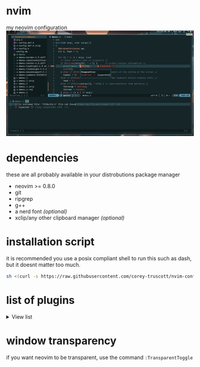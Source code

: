 # nvim
my neovim configuration
![source code from dmenu](screenshots/demo.png)

# dependencies
these are all probably available in your distrobutions package manager
* neovim >= 0.8.0
* git
* ripgrep 
* g++
* a nerd font *(optional)*
* xclip/any other clipboard manager *(optional)*

# installation script
it is recommended you use a posix compliant shell to run this such as dash, but it doesnt matter too much.
```sh
sh <(curl -s https://raw.githubusercontent.com/corey-truscott/nvim-config/main/install.sh)
```

# list of plugins
<details>
  <summary>View list</summary>

* autopairs
* barbar
* barbecue
* cmp
* cmp-nvim-lsp
* colorizer
* comment
* dressing
* emmet
* fugitive
* gitsigns
* lsp-zero
* lspconfig
* lualine
* luasnip
* mason-lspconfig
* mason-null-ls
* mason
* mini.starter
* navic
* nightfox
* noice
* notify
* nui
* null-ls
* nvim-tree
* orgmode
* playground
* plenary
* repeat
* speeddating
* surround
* telescope
* toggleterm
* transparent
* treesitter
* trouble
* ts-context-commentstring
* undotree
* web-devicons
* which key
* yankassassin

</details>

# window transparency
if you want neovim to be transparent, use the command `:TransparentToggle`
